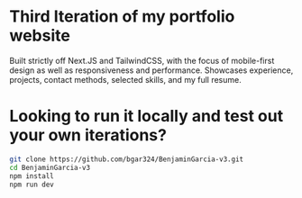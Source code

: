 # Third Iteration of my portfolio website

Built strictly off Next.JS and TailwindCSS, with the focus of mobile-first design as well as responsiveness and performance. Showcases experience, projects, contact methods, selected skills, and my full resume.

# Looking to run it locally and test out your own iterations?

```bash
git clone https://github.com/bgar324/BenjaminGarcia-v3.git
cd BenjaminGarcia-v3
npm install
npm run dev
```
